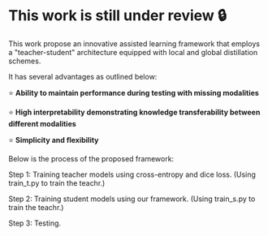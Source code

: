 # This work is still under review :lock:

This work propose an innovative assisted learning framework that employs a "teacher-student" architecture equipped with local and global distillation schemes. 

It has several advantages as outlined below:

:star: **Ability to maintain performance during testing with missing modalities**

:star: **High interpretability demonstrating knowledge transferability between different modalities**
  
:star: **Simplicity and flexibility**

Below is the process of the proposed framework:

Step 1: Training teacher models using cross-entropy and dice loss. (Using train_t.py to train the teachr.)

Step 2: Training student models using our framework. (Using train_s.py to train the teachr.)

Step 3: Testing.
